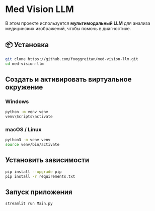 # Med Vision LLM

В этом проекте используется **мультимодальный LLM** для анализа медицинских изображений, чтобы помочь в диагностике.

## 📦 Установка

```bash
git clone https://github.com/fooggreitan/med-vision-llm.git
cd med-vision-llm
```

## Cоздать и активировать виртуальное окружение

### Windows
```bash
python -m venv venv
venv\Scripts\activate
```

###  macOS / Linux
```bash
python3 -m venv venv
source venv/bin/activate
```

## Установить зависимости
```bash
pip install --upgrade pip
pip install -r requirements.txt
```

## Запуск приложения

```bash
streamlit run Main.py
```




